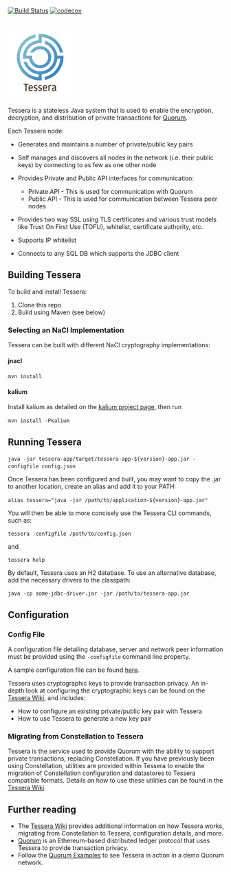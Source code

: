[![Build Status](https://travis-ci.org/google/leveldb.svg?branch=master)](https://travis-ci.com/QuorumEngineering/tessera)
[![codecov](https://codecov.io/gh/QuorumEngineering/tessera/branch/master/graph/badge.svg?token=XMRVPC5FLQ)](https://codecov.io/gh/QuorumEngineering/tessera)


# <img src="TesseraLogo.png" width="150" height="150"/>

Tessera is a stateless Java system that is used to enable the encryption, decryption, and distribution of private transactions for [Quorum](https://github.com/QuorumEngineering/quorum-mirror).

Each Tessera node:

* Generates and maintains a number of private/public key pairs

* Self manages and discovers all nodes in the network (i.e. their public keys) by connecting to as few as one other node
    
* Provides Private and Public API interfaces for communication:
    * Private API - This is used for communication with Quorum
    * Public API - This is used for communication between Tessera peer nodes
    
* Provides two way SSL using TLS certificates and various trust models like Trust On First Use (TOFU), whitelist, 
    certificate authority, etc.
    
* Supports IP whitelist
  
* Connects to any SQL DB which supports the JDBC client


## Building Tessera
To build and install Tessera:
1. Clone this repo
1. Build using Maven (see below)


### Selecting an NaCl Implementation 
Tessera can be built with different NaCl cryptography implementations:

#### jnacl

`mvn install`

#### kalium
 
 Install kalium as detailed on the [kalium project page](https://github.com/abstractj/kalium), then run
 
`mvn install -Pkalium`


## Running Tessera
`java -jar tessera-app/target/tessera-app-${version}-app.jar -configfile config.json`

Once Tessera has been configured and built, you may want to copy the .jar to another location, create an alias and add it to your PATH:

`alias tessera="java -jar /path/to/application-${version}-app.jar"`

You will then be able to more concisely use the Tessera CLI commands, such as:

```
tessera -configfile /path/to/config.json
```

and

```
tessera help
```

By default, Tessera uses an H2 database.  To use an alternative database, add the necessary drivers to the classpath:

```
java -cp some-jdbc-driver.jar -jar /path/to/tessera-app.jar
```

## Configuration

### Config File

A configuration file detailing database, server and network peer information must be provided using the `-configfile`
command line property.  

A sample configuration file can be found [here](https://github.com/QuorumEngineering/tessera/wiki/Sample-Configuration-File).

Tessera uses cryptographic keys to provide transaction privacy.  An in-depth look at configuring the cryptographic keys can be found on the [Tessera Wiki](https://github.com/QuorumEngineering/tessera/wiki/Configuration), and includes:
* How to configure an existing private/public key pair with Tessera
* How to use Tessera to generate a new key pair 
 
### Migrating from Constellation to Tessera
Tessera is the service used to provide Quorum with the ability to support private transactions, replacing Constellation.  If you have previously been using Constellation, utilities are provided within Tessera to enable the migration of Constellation configuration and datastores to Tessera compatible formats.  Details on how to use these utilities can be found in the [Tessera Wiki](https://github.com/QuorumEngineering/tessera/wiki/Migrating-from-Constellation-to-Tessera).

## Further reading
* The [Tessera Wiki](https://github.com/QuorumEngineering/tessera/wiki/) provides additional information on how Tessera works, migrating from Constellation to Tessera, configuration details, and more.
* [Quorum](https://github.com/QuorumEngineering/quorum-mirror) is an Ethereum-based distributed ledger protocol that uses Tessera to provide transaction privacy.
* Follow the [Quorum Examples](https://github.com/QuorumEngineering/quorum-ex) to see Tessera in action in a demo Quorum network.
